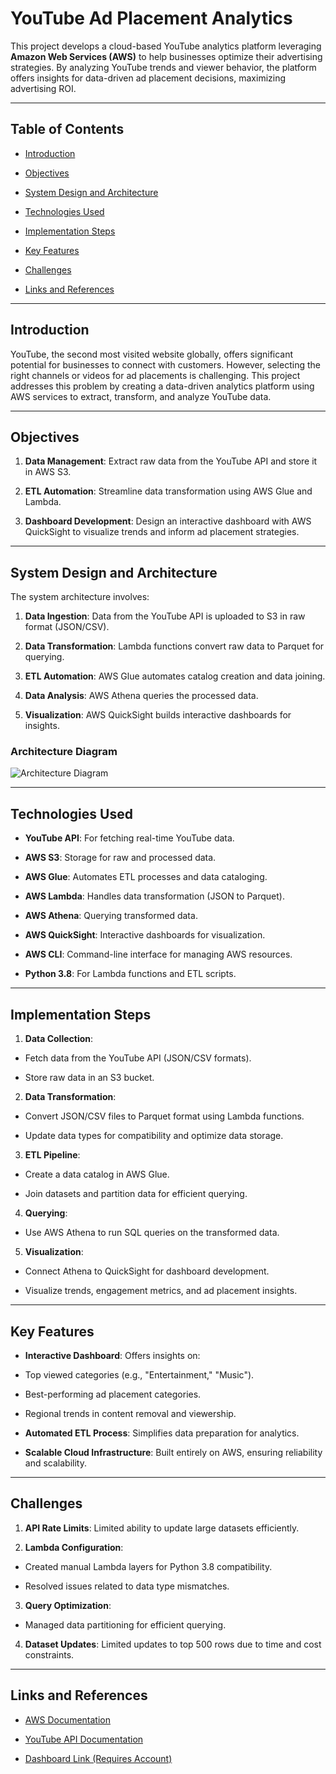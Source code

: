 ﻿
# YouTube Ad Placement Analytics

  

This project develops a cloud-based YouTube analytics platform leveraging **Amazon Web Services (AWS)** to help businesses optimize their advertising strategies. By analyzing YouTube trends and viewer behavior, the platform offers insights for data-driven ad placement decisions, maximizing advertising ROI.

  

---

  

## Table of Contents

- [Introduction](#introduction)

- [Objectives](#objectives)

- [System Design and Architecture](#system-design-and-architecture)

- [Technologies Used](#technologies-used)

- [Implementation Steps](#implementation-steps)

- [Key Features](#key-features)

- [Challenges](#challenges)

- [Links and References](#links-and-references)

  

---

  

## Introduction

  

YouTube, the second most visited website globally, offers significant potential for businesses to connect with customers. However, selecting the right channels or videos for ad placements is challenging. This project addresses this problem by creating a data-driven analytics platform using AWS services to extract, transform, and analyze YouTube data.

  

---

  

## Objectives

  

1. **Data Management**: Extract raw data from the YouTube API and store it in AWS S3.

2. **ETL Automation**: Streamline data transformation using AWS Glue and Lambda.

3. **Dashboard Development**: Design an interactive dashboard with AWS QuickSight to visualize trends and inform ad placement strategies.

  

---

  

## System Design and Architecture

  

The system architecture involves:

1. **Data Ingestion**: Data from the YouTube API is uploaded to S3 in raw format (JSON/CSV).

2. **Data Transformation**: Lambda functions convert raw data to Parquet for querying.

3. **ETL Automation**: AWS Glue automates catalog creation and data joining.

4. **Data Analysis**: AWS Athena queries the processed data.

5. **Visualization**: AWS QuickSight builds interactive dashboards for insights.

  

### Architecture Diagram

![Architecture Diagram](https://github.com/nartov-k/etl-youtube-ad/tree/main/AWS_Architecture/Architecture_Detailed.png)

  

---

  

## Technologies Used

  

- **YouTube API**: For fetching real-time YouTube data.

- **AWS S3**: Storage for raw and processed data.

- **AWS Glue**: Automates ETL processes and data cataloging.

- **AWS Lambda**: Handles data transformation (JSON to Parquet).

- **AWS Athena**: Querying transformed data.

- **AWS QuickSight**: Interactive dashboards for visualization.

- **AWS CLI**: Command-line interface for managing AWS resources.

- **Python 3.8**: For Lambda functions and ETL scripts.

  

---

  

## Implementation Steps

  

1. **Data Collection**:

- Fetch data from the YouTube API (JSON/CSV formats).

- Store raw data in an S3 bucket.

2. **Data Transformation**:

- Convert JSON/CSV files to Parquet format using Lambda functions.

- Update data types for compatibility and optimize data storage.

  

3. **ETL Pipeline**:

- Create a data catalog in AWS Glue.

- Join datasets and partition data for efficient querying.

  

4. **Querying**:

- Use AWS Athena to run SQL queries on the transformed data.

5. **Visualization**:

- Connect Athena to QuickSight for dashboard development.

- Visualize trends, engagement metrics, and ad placement insights.

  

---

  

## Key Features

  

- **Interactive Dashboard**: Offers insights on:

- Top viewed categories (e.g., "Entertainment," "Music").

- Best-performing ad placement categories.

- Regional trends in content removal and viewership.

- **Automated ETL Process**: Simplifies data preparation for analytics.

- **Scalable Cloud Infrastructure**: Built entirely on AWS, ensuring reliability and scalability.

  

---

  

## Challenges

  

1. **API Rate Limits**: Limited ability to update large datasets efficiently.

2. **Lambda Configuration**:

- Created manual Lambda layers for Python 3.8 compatibility.

- Resolved issues related to data type mismatches.

3. **Query Optimization**:

- Managed data partitioning for efficient querying.

4. **Dataset Updates**: Limited updates to top 500 rows due to time and cost constraints.

  

---

  

## Links and References

  

- [AWS Documentation](https://aws.amazon.com/documentation/)

- [YouTube API Documentation](https://developers.google.com/youtube/v3/getting-started)

- [Dashboard Link (Requires Account)](https://us-east-1.quicksight.aws.amazon.com/sn/dashboards/4e5f0d59-4fa3-430e-9c9b-9e1da61a0ea1)
